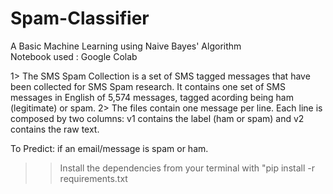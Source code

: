 # Spam-Classifier
A Basic Machine Learning using Naive Bayes' Algorithm                        
Notebook used : Google Colab

1>  The SMS Spam Collection is a set of SMS tagged messages that have been collected for SMS Spam research. It contains one set of SMS messages in English of 5,574 messages, tagged acording being ham (legitimate) or spam.
2>  The files contain one message per line. Each line is composed by two columns: v1 contains the label (ham or spam) and v2 contains the raw text.

To Predict: if an email/message is spam or ham.

>>Install the dependencies from your terminal with "pip install -r requirements.txt
